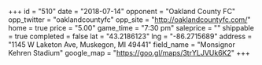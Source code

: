 +++
id = "510"
date = "2018-07-14"
opponent = "Oakland County FC"
opp_twitter = "oaklandcountyfc"
opp_site = "http://oaklandcountyfc.com/"
home = true
price = "5.00"
game_time = "7:30 pm"
saleprice = ""
shippable = true
completed = false
lat = "43.2186123"
lng = "-86.2715689"
address = "1145 W Laketon Ave, Muskegon, MI 49441"
field_name = "Monsignor Kehren Stadium"
google_map = "https://goo.gl/maps/3trYLJVUk6K2"
+++

